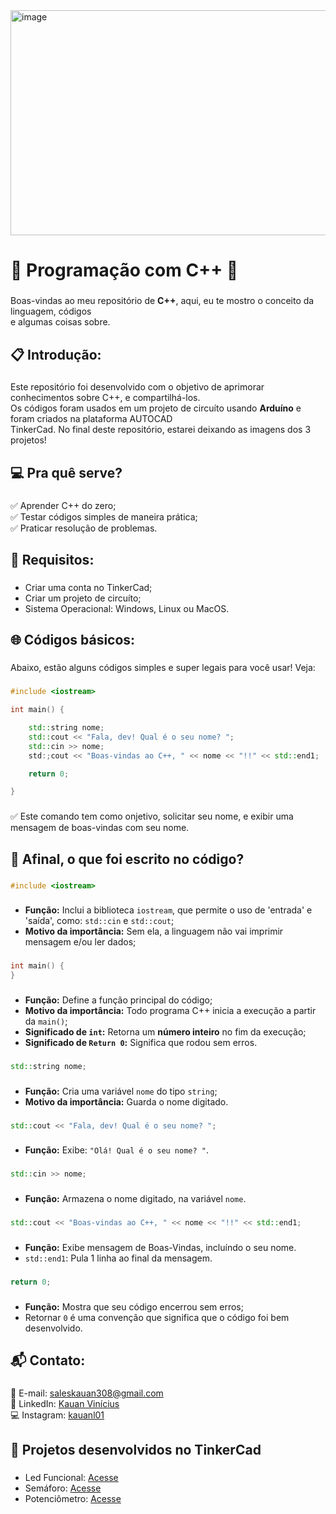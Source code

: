 <div align="left">
    <img width="1200" height="360" alt="image" src="https://github.com/user-attachments/assets/a8cff00d-0461-4d2f-bfa7-442aae59e773" />
</div>

###

**<h1>🥇 Programação com C++ 🥇</h1>**

###

Boas-vindas ao meu repositório de **C++**, aqui, eu te mostro o conceito da linguagem, códigos<br>
e algumas coisas sobre.

###

**<h2>📋 Introdução:</h2>**

###

Este repositório foi desenvolvido com o objetivo de aprimorar conhecimentos sobre C++, e compartilhá-los.<br>
Os códigos foram usados em um projeto de circuíto usando **Arduíno** e foram criados na plataforma AUTOCAD<br>
TinkerCad. No final deste repositório, estarei deixando as imagens dos 3 projetos!

###

**<h2>💻 Pra quê serve?</h2>**

###

✅ Aprender C++ do zero;<br>
✅ Testar códigos simples de maneira prática;<br> 
✅ Praticar resolução de problemas.

###

**<h2>📩 Requisitos:</h2>**

###

- Criar uma conta no TinkerCad;
- Criar um projeto de circuíto;
- Sistema Operacional: Windows, Linux ou MacOS.

###

**<h2>🌐 Códigos básicos:</h2>**

###

Abaixo, estão alguns códigos simples e super legais para você usar! Veja:

###
```cpp
#include <iostream>

int main() {

    std::string nome;
    std::cout << "Fala, dev! Qual é o seu nome? ";
    std::cin >> nome;
    std:;cout << "Boas-vindas ao C++, " << nome << "!!" << std::end1;

    return 0;

}
```

###

✅ Este comando tem como onjetivo, solicitar seu nome, e exibir uma mensagem de boas-vindas com seu nome.

###

**<h2>🤔 Afinal, o que foi escrito no código?</h2>**

###
```cpp
#include <iostream>
```

###

- **Função:** Inclui a biblioteca `iostream`, que permite o uso de 'entrada' e 'saída', como: `std::cin` e `std::cout`;
- **Motivo da importância:** Sem ela, a linguagem não vai imprimir mensagem e/ou ler dados;

###
```cpp
int main() {
}
```

###

- **Função:** Define a função principal do código;
- **Motivo da importância:** Todo programa C++ inicia a execução a partir da `main()`;
- **Significado de `int`:** Retorna um **número inteiro** no fim da execução;
- **Significado de `Return 0`:** Significa que rodou sem erros.

###
```cpp
std::string nome;
```

###

- **Função:** Cria uma variável `nome` do tipo `string`;
- **Motivo da importância:** Guarda o nome digitado.

###
```cpp
std::cout << "Fala, dev! Qual é o seu nome? ";
```

###

- **Função:** Exibe: `"Olá! Qual é o seu nome? "`.

###
```cpp
std::cin >> nome;
```

###

- **Função:** Armazena o nome digitado, na variável `nome`.

###
```cpp
std::cout << "Boas-vindas ao C++, " << nome << "!!" << std::end1;
```

###

- **Função:** Exibe mensagem de Boas-Vindas, incluíndo o seu nome.
- `std::end1`: Pula 1 linha ao final da mensagem.

###
```cpp
return 0;
```

###

- **Função:** Mostra que seu código encerrou sem erros;
- Retornar `0` é uma convenção que significa que o código foi bem desenvolvido.

###

**<h2>📬 Contato:</h2>**

###

📧 E-mail: saleskauan308@gmail.com<br>
💼 LinkedIn: [Kauan Vinícius](https://www.linkedin.com/in/kauan-vin%C3%ADcius)<br>
💻 Instagram: [kauanl01](https://www.instagram.com/kauanl01?igsh=MTA1czhyN3liM3l0NQ==)<br>

###

**<h2>📌 Projetos desenvolvidos no TinkerCad</h2>**

###

- Led Funcional: [Acesse](https://www.tinkercad.com/things/jukqy7vSK6P-botao-de-led-em-arduino)<br>
- Semáforo: [Acesse](https://www.tinkercad.com/things/4emLW2LvB0L-semaforo-em-arduino)<br>
- Potenciômetro: [Acesse](https://www.tinkercad.com/things/fulBNiYRZMg-potenciometro-em-arduino)
















